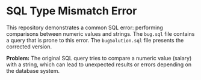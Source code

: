 # SQL Type Mismatch Error

This repository demonstrates a common SQL error: performing comparisons between numeric values and strings. The `bug.sql` file contains a query that is prone to this error. The `bugSolution.sql` file presents the corrected version.

**Problem:**
The original SQL query tries to compare a numeric value (salary) with a string, which can lead to unexpected results or errors depending on the database system.